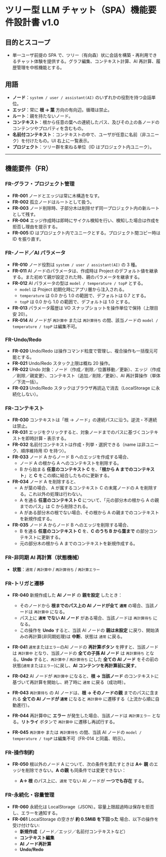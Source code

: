 # ツリー型 LLM チャット（SPA）機能要件設計書 v1.0

## 目的とスコープ

- 単一ユーザ前提の SPA で、ツリー（有向森）状に会話を構築・再利用できるチャット体験を提供する。グラフ編集、コンテキスト計算、AI 再計算、履歴管理を中核機能とする。

## 用語

- **ノード**：`system / user / assistant(AI)` のいずれかの役割を持つ会話単位。
- **エッジ**：常に **根 → 葉** 方向の有向辺。循環は禁止。
- **ルート**：親を持たないノード。
- **コンテキスト**：根から任意の葉への連続したパス、及びその上の各ノードのコンテンツやプロパティを含むもの。
- **名前付コンテキスト**：コンテキストの中で、ユーザが任意に名前（非ユニーク）を付けたもの。UI 右上に一覧表示。
- **プロジェクト**：ツリー群を束ねる単位（ID はプロジェクト内ユニーク）。

---

## 機能要件（FR）

### FR-グラフ・プロジェクト管理

- **FR-001** ノードとエッジは常に木構造をなす。
- **FR-002** 孤立ノードはルートとして扱う。
- **FR-003** ノード削除時、子部分木は削除せず同一プロジェクト内の新ルートとして残す。
- **FR-004** エッジ作成時は即時にサイクル検知を行い、検知した場合は作成を拒否し理由を提示する。
- **FR-005** ID はプロジェクト内でユニークとする。プロジェクト間コピー時は ID を振り直す。

### FR-ノード／AI パラメータ

- **FR-010** ノード役割は `system / user / assistant(AI)` の 3 種。
- **FR-011** AI ノードのパラメータは、作成時は Project のデフォルト値を継承する。また初めて親が設定された時、親のパラメータを継承する。
- **FR-012** AI パラメータの型は `model / temperature / topP` とする。
  - `model` は Project 初期化時にアプリ層から注入される。
  - `temperature` は 0.0 から 1.0 の範囲で、デフォルトは 0.7 とする。
  - `topP` は 0.0 から 1.0 の範囲で、デフォルトは 1.0 とする。
- **FR-013** パラメータ履歴は VO スナップショットを操作単位で保持（上限目安 20）。
- **FR-014** AI ノードが `再計算中` または `再計算待ち` の間、該当ノードの `model / temperature / topP` は編集不可。

### FR-Undo/Redo

- **FR-020** Undo/Redo は操作コマンド粒度で管理し、複合操作も一括復元可能とする。
- **FR-021** Undo/Redo スタック上限は概ね 20 操作。
- **FR-022** Undo 対象：ノード（作成／削除／位置移動／更新）、エッジ（作成／削除／親変更）、コンテキスト（追加／削除／更新）、AI 再計算操作（単体／下流一括）。
- **FR-023** Undo/Redo スタックはブラウザ再読込で消去（LocalStorage に永続化しない）。

### FR-コンテキスト

- **FR-030** コンテキストは「根 → ノード」の連続パスに沿う。逆流・不連続は禁止。
- **FR-031** エッジをクリックすると、対象ノードまでのパスに基づくコンテキストを即時計算・表示する。
- **FR-032** 名前付コンテキストは作成・列挙・選択できる（name は非ユニーク、順序維持用 ID を持つ）。
- **FR-033** ノード A からノード B へのエッジを作成する場合、
  - ノード A の根から A へのコンテキストを削除する。
  - B から始まる **任意のコンテキスト C** を、「**根から A までのコンテキスト**」と **C** をこの順に結合したものに更新する。
- **FR-034** ノード A を削除すると、
  - A が葉の場合、 A が属するコンテキスト C の末尾ノードの A を削除する。これ以外の処理は行わない。
  - A を通る **任意のコンテキスト C** について、「元の部分木の根から A の親までのパス」は C から削除される。
  - A がある部分木の根でない場合、その根から A の親までのコンテキストを新規作成する。
- **FR-035** ノード A からノード B へのエッジを削除する場合、
  - B を通る **任意のコンテキスト C** を、**C のうち B から葉まで** の部分コンテキストに更新する。
  - 元の部分木の根から A までのコンテキストを新規作成する。

### FR-非同期 AI 再計算（状態機械）

- **状態**：`通常` / `再計算中` / `再計算待ち` / `再計算エラー`

### FR-トリガと遷移

- **FR-040** 新規作成した **AI ノード** の **親を設定** したとき：

  - そのノードから **根までのパス上の AI ノードが全て `通常`** の場合、当該ノードは `再計算中` になる。
  - パス上に **`通常` でない AI ノード** がある場合、当該ノードは `再計算待ち` になる。
  - この操作を **Undo** すると、当該 AI ノードの **親は未設定** に戻り、開始済みの再計算(非同期処理)は **中断**、状態は `通常` に戻る。

- **FR-041** `通常`または`エラー`のAI ノードの **再計算ボタン** を押すと、当該ノードは `再計算中` となり、当該ノードの **全ての子孫 AI ノード** は `再計算待ち` となる。**Undo** すると、`再計算中` / `再計算待ち` にした **全ての AI ノード** をその前の状態(`通常`または`エラー`)に戻し、**AI コンテンツを再計算前に戻す**。

- **FR-042** AI ノードが `再計算中` になると、**根 → 当該ノード** のコンテキストに基づいて再計算を開始し、終了時に `通常` に戻る（成功時）。

- **FR-043** `再計算待ち` の AI ノードは、**根 → そのノードの親** までのパスに含まれる **全ての AI ノードが `通常`** になると `再計算中` に遷移する（上流から順に自動進行）。

- **FR-044** 再計算中に **エラー** が発生した場合、当該ノードは `再計算エラー` となる。**リトライ** ボタンで `再計算中` に遷移し再試行する。

- **FR-045** `再計算中` または `再計算待ち` の間、当該 AI ノードの `model / temperature / topP` は編集不可（FR-014 と同義、明示）。

### FR-操作制約

- **FR-050** 根以外のノード A について、次の条件を満たすときは **A← 親** のエッジを削除できない。**A の親** も同条件では変更できない：

  - **A→ 根** のパス上に、`通常` でない AI ノードが **一つでも存在** する。

### FR-永続化・容量管理

- **FR-060** 永続化は LocalStorage（JSON）。容量上限超過時は保存を拒否し、エラーを通知する。
- **FR-061** LocalStorage の空きが **約 0.5MiB を下回った** 場合、以下の操作を受け付けない:
  - **新規作成**（ノード／エッジ／名前付コンテキストなど）
  - **コンテキスト編集**
  - **AI ノード再計算**
  - **Undo/Redo**
